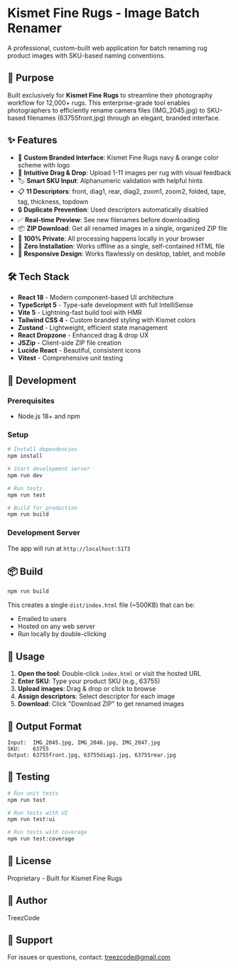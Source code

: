 # Kismet Fine Rugs - Image Batch Renamer

A professional, custom-built web application for batch renaming rug product images with SKU-based naming conventions.

## 🎯 Purpose

Built exclusively for **Kismet Fine Rugs** to streamline their photography workflow for 12,000+ rugs. This enterprise-grade tool enables photographers to efficiently rename camera files (IMG_2045.jpg) to SKU-based filenames (63755front.jpg) through an elegant, branded interface.

## ✨ Features

- 🎨 **Custom Branded Interface**: Kismet Fine Rugs navy & orange color scheme with logo
- 📸 **Intuitive Drag & Drop**: Upload 1-11 images per rug with visual feedback
- 🏷️ **Smart SKU Input**: Alphanumeric validation with helpful hints
- 📋 **11 Descriptors**: front, diag1, rear, diag2, zoom1, zoom2, folded, tape, tag, thickness, topdown
- 🔒 **Duplicate Prevention**: Used descriptors automatically disabled
- ✅ **Real-time Preview**: See new filenames before downloading
- 📦 **ZIP Download**: Get all renamed images in a single, organized ZIP file
- 🔐 **100% Private**: All processing happens locally in your browser
- 🚀 **Zero Installation**: Works offline as a single, self-contained HTML file
- 📱 **Responsive Design**: Works flawlessly on desktop, tablet, and mobile

## 🛠️ Tech Stack

- **React 18** - Modern component-based UI architecture
- **TypeScript 5** - Type-safe development with full IntelliSense
- **Vite 5** - Lightning-fast build tool with HMR
- **Tailwind CSS 4** - Custom branded styling with Kismet colors
- **Zustand** - Lightweight, efficient state management
- **React Dropzone** - Enhanced drag & drop UX
- **JSZip** - Client-side ZIP file creation
- **Lucide React** - Beautiful, consistent icons
- **Vitest** - Comprehensive unit testing

## 🚀 Development

### Prerequisites

- Node.js 18+ and npm

### Setup

```bash
# Install dependencies
npm install

# Start development server
npm run dev

# Run tests
npm run test

# Build for production
npm run build
```

### Development Server

The app will run at `http://localhost:5173`

## 📦 Build

```bash
npm run build
```

This creates a single `dist/index.html` file (~500KB) that can be:
- Emailed to users
- Hosted on any web server
- Run locally by double-clicking

## 🎨 Usage

1. **Open the tool**: Double-click `index.html` or visit the hosted URL
2. **Enter SKU**: Type your product SKU (e.g., 63755)
3. **Upload images**: Drag & drop or click to browse
4. **Assign descriptors**: Select descriptor for each image
5. **Download**: Click "Download ZIP" to get renamed images

## 📝 Output Format

```
Input:  IMG_2045.jpg, IMG_2046.jpg, IMG_2047.jpg
SKU:    63755
Output: 63755front.jpg, 63755diag1.jpg, 63755rear.jpg
```

## 🧪 Testing

```bash
# Run unit tests
npm run test

# Run tests with UI
npm run test:ui

# Run tests with coverage
npm run test:coverage
```

## 📄 License

Proprietary - Built for Kismet Fine Rugs

## 👤 Author

TreezCode

## 📧 Support

For issues or questions, contact: treezcode@gmail.com
